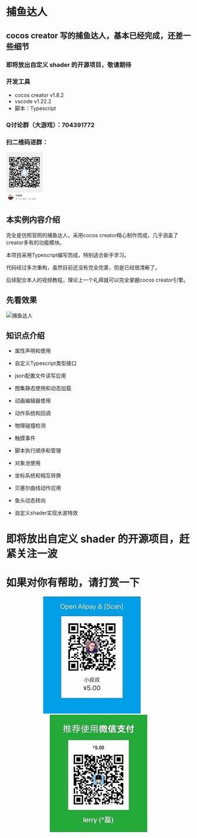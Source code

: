 # 捕鱼达人
## cocos creator 写的捕鱼达人，基本已经完成，还差一些细节
### 即将放出自定义 shader 的开源项目，敬请期待


### 开发工具

- cocos creator v1.8.2
- vscode v1.22.2
- 脚本：Typescript

### Q讨论群（大游戏）：704391772
### 扫二维码进群：
![Q群704391772](screenshots/qqgroup.JPG)

## 本实例内容介绍

完全是仿照官网的捕鱼达人，采用cocos creator精心制作而成，几乎涵盖了creator多有的功能模块。

本项目采用Typescript编写而成，特别适合新手学习。

代码经过多次重构，虽然目前还没有完全完善，但是已经很清晰了。

后续配合本人的视频教程，理论上一个礼拜就可以完全掌握cocos creator引擎。


## 先看效果

![捕鱼达人](screenshots/fish.gif)


## 知识点介绍

- 属性声明和使用

- 自定义Typescript类型接口

- json配置文件读写应用

- 图集静态使用和动态加载

- 动画编辑器使用

- 动作系统和回调

- 物理碰撞检测

- 触摸事件

- 脚本执行顺序和管理

- 对象池使用

- 坐标系统和相互转换

- 贝塞尔曲线动作应用

- 鱼头动态转向

- 自定义shader实现水波特效

# 即将放出自定义 shader 的开源项目，赶紧关注一波

# 如果对你有帮助，请打赏一下
<div align="center">
<img src="screenshots/alipay2.jpg">
&nbsp;&nbsp;&nbsp;&nbsp;&nbsp;&nbsp;&nbsp;&nbsp;
<img src="screenshots/wechatpay2.jpg">
</div>


